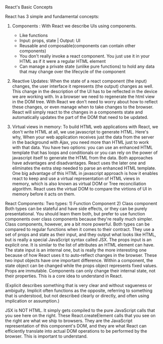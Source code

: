 React's Basic Concepts

React has 3 simple and fundamental concepts:

1) Components : With React we describe UIs using components.
	- Like functions
	- Input: props, state | Output: UI
	- Reusable and composable(components can contain other components)
	- You don't really invoke a react component. You just use it in your HTML as if it were a regular HTML element <Component/>
	- Can manage a private state (unlike pure functions) to hold any data that may change over the lifecycle of the component
	
2) Reactive Updates: When the state of a react component (the input) changes, the user interface it represents (the output) changes as well. This change in the 
description of the UI has to be reflected in the device we are working with. In a browser we need to regenerate the html view in the DOM tree. With React we don't need
to worry about how to reflect these changes, or even manage when to take changes to the browser. React will simply react to the changes in a components state
and automatically updates the part of the DOM that need to be updated.

3) Virtual views in memory: To build HTML web applications with React, we don't write HTML at all, we use javascript to generate HTML. Here's why, When your web application
receives just the data from the server in the background with Ajax, you need more than HTML just to work with that data. You have two options: you can use an enhanced HTML 
template that has loops and conditionals or you can rely on the power of javascript itself to generate the HTML from the data. Both approaches have advantages and disadvantages. 
React uses the later one and eliminates the extra step needed to parse an enhanced HTML template. One big advantage of this HTML in javascript approach is how it enables 
react to keep and use a virtual representation of HTML views in memory, which is also known as virtual DOM or Tree reconciliation algorithm. React uses the virtual DOM to compare
the virtions of UI in memory before it acts on them.

React Components: 
  Two types: 1) Function Component 
             2) Class component
Both types can be stateful and have side effects, or they can be purely presentational. You should learn them both, but prefer to use function components over class components
because they're really much simpler. Class components, however, are a bit more powerful. Both types can be compared to regular functions when it comes to their contract. 
They use a set of props and state as their input, and they output what looks like HTML, but is really a special JavaScript syntax called JSX. The props input is an explicit one. 
It is similar to the list of attributes an HTML element can have. The state input is an internal one, but is really the more interesting one because of how React uses it to 
auto‑reflect changes in the browser.  These two input objects have one important difference. Within a component, the state object can be changed while the props object represents 
fixed values. Props are immutable. Components can only change their internal state, not their properties. This is a core idea to understand in React.

(Explicit describes something that is very clear and without vagueness or ambiguity. Implicit often functions as the opposite, referring to something that is understood, 
but not described clearly or directly, and often using implication or assumption.)

JSX is NOT HTML. It simply gets compiled to the pure JavaScript calls that you see here on the right. These React.createElement calls that you see on the right are what we ship to browsers. 
They are the JavaScript representation of this component's DOM, and they are what React can efficiently translate into actual DOM operations to be performed by the browser.
This is important to understand.


